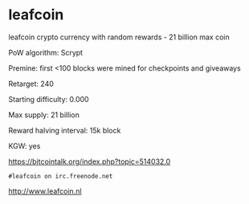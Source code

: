 # leafcoin
leafcoin crypto currency with random rewards - 21 billion max coin

PoW algorithm: Scrypt

Premine: first <100 blocks were mined for checkpoints and giveaways

Retarget: 240

Starting difficulty: 0.000

Max supply: 21 billion

Reward halving interval: 15k block

KGW: yes

https://bitcointalk.org/index.php?topic=514032.0

`#leafcoin on irc.freenode.net`

http://www.leafcoin.nl
